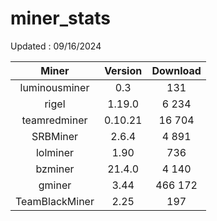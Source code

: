 # miner_stats

Updated : 09/16/2024

|     Miner      | Version | Download | 
|:--------------:|:-------:|:--------:|
| luminousminer  |   0.3   |   131    |
|     rigel      | 1.19.0  |  6 234   |
|  teamredminer  | 0.10.21 |  16 704  |
|    SRBMiner    |  2.6.4  |  4 891   |
|    lolminer    |  1.90   |   736    |
|    bzminer     | 21.4.0  |  4 140   |
|     gminer     |  3.44   | 466 172  |
| TeamBlackMiner |  2.25   |   197    |
